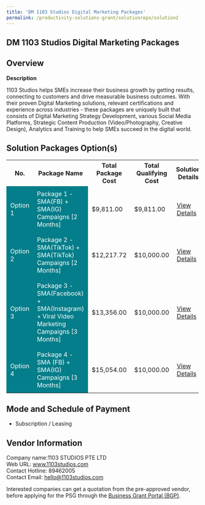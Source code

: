 ```yaml
---
title: 'DM 1103 Studios Digital Marketing Packages'
permalink: /productivity-solutions-grant/solutionrepo/solution2
---
```


## DM 1103 Studios Digital Marketing Packages

## Overview

**Description**

1103 Studios helps SMEs increase their business growth by getting results, connecting to customers and drive measurable business outcomes. With their proven Digital Marketing solutions, relevant certifications and experience across industries - these packages are uniquely built that consists of Digital Marketing Strategy Development, various Social Media Platforms, Strategic Content Production (Video/Photography, Creative Design), Analytics and Training to help SMEs succeed in the digital world.

## Solution Packages Option(s)

<table>
<tr>
<th><b>No.</b></th>
<th><b>Package Name</b></th>
<th><b>Total Package Cost</b></th>
<th><b>Total Qualifying Cost</b></th>
<th><b>Solution Details</b></th>
</tr>
<tr>
<td style='padding: 10px; background-color: #037E8A; color: #FFFFFF;'>Option 1</td>
<td style='padding: 10px; background-color: #037E8A; color: #FFFFFF;'>Package 1 - SMA(FB) + SMA(IG) Campaigns [2 Months]</td>
<td style='padding: 10px;'>$9,811.00</td>
<td style='padding: 10px;'>$9,811.00</td>
<td style='padding: 10px;'><a href='/images/psg/1103_STUDIOS_DM1103_Desensitised_Part1.pdf' target='_blank'>View Details</a></td>
</tr>
<tr>
<td style='padding: 10px; background-color: #037E8A; color: #FFFFFF;'>Option 2</td>
<td style='padding: 10px; background-color: #037E8A; color: #FFFFFF;'>Package 2 - SMA(TikTok) + SMA(TikTok) Campaigns [2 Months]</td>
<td style='padding: 10px;'>$12,217.72</td>
<td style='padding: 10px;'>$10,000.00</td>
<td style='padding: 10px;'><a href='/images/psg/1103_STUDIOS_DM1103_Desensitised_Part2.pdf' target='_blank'>View Details</a></td>
</tr>
<tr>
<td style='padding: 10px; background-color: #037E8A; color: #FFFFFF;'>Option 3</td>
<td style='padding: 10px; background-color: #037E8A; color: #FFFFFF;'>Package 3 - SMA(Facebook) + SMA(Instagram) + Viral Video Marketing Campaigns [3 Months]</td>
<td style='padding: 10px;'>$13,356.00</td>
<td style='padding: 10px;'>$10,000.00</td>
<td style='padding: 10px;'><a href='/images/psg/1103_STUDIOS_DM1103_Desensitised_Part3.pdf' target='_blank'>View Details</a></td>
</tr>
<tr>
<td style='padding: 10px; background-color: #037E8A; color: #FFFFFF;'>Option 4</td>
<td style='padding: 10px; background-color: #037E8A; color: #FFFFFF;'>Package 4 - SMA (FB) + SMA(IG) Campaigns [3 Months]</td>
<td style='padding: 10px;'>$15,054.00</td>
<td style='padding: 10px;'>$10,000.00</td>
<td style='padding: 10px;'><a href='/images/psg/1103_STUDIOS_DM1103_Desensitised_Part4.pdf' target='_blank'>View Details</a></td>
</tr>
</table>

## Mode and Schedule of Payment

 - Subscription / Leasing

## Vendor Information

 Company name:1103 STUDIOS PTE LTD<br>Web URL: www.1103studios.com <br>Contact Hotline: 89462005<br>Contact Email: hello@1103studios.com 

Interested companies can get a quotation from the pre-approved vendor, before applying for the PSG through the <a href='https://www.businessgrants.gov.sg/' target='_blank' rel='noopener'>Business Grant Portal (BGP)</a>.

<script src="/jquery/resize-tables.js"></script>
